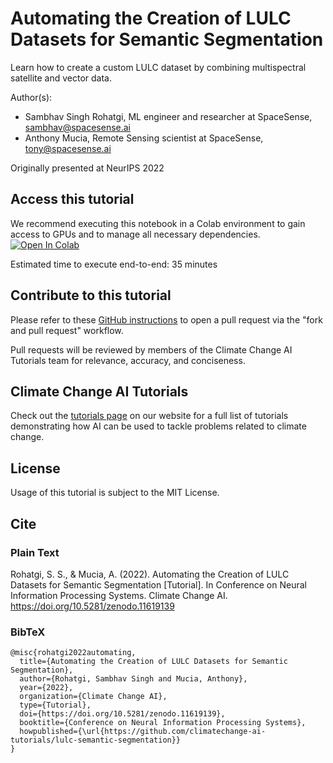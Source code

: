 # Automating the Creation of LULC Datasets for Semantic Segmentation
Learn how to create a custom LULC dataset by combining multispectral satellite and vector data.

Author(s):
* Sambhav Singh Rohatgi, ML engineer and researcher at SpaceSense, sambhav@spacesense.ai
* Anthony Mucia, Remote Sensing scientist at SpaceSense, tony@spacesense.ai

Originally presented at NeurIPS 2022

## Access this tutorial

We recommend executing this notebook in a Colab environment to gain access to GPUs and to manage all necessary dependencies. <a target="_blank" href="https://colab.research.google.com/github/climatechange-ai-tutorials/lulc-semantic-segmentation/blob/main/Automating_the_creation_of_LULC_datasets_for_Semantic_Segmentation.ipynb">
  <img src="https://colab.research.google.com/assets/colab-badge.svg" alt="Open In Colab"/>
</a>

Estimated time to execute end-to-end: 35 minutes 

## Contribute to this tutorial

Please refer to these [GitHub instructions](https://docs.github.com/en/get-started/exploring-projects-on-github/contributing-to-a-project#about-forking) to open a pull request via the "fork and pull request" workflow. 

Pull requests will be reviewed by members of the Climate Change AI Tutorials team for relevance, accuracy, and conciseness.

## Climate Change AI Tutorials
Check out the [tutorials page](https://www.climatechange.ai/tutorials?) on our website for a full list of tutorials demonstrating how AI can be used to tackle problems related to climate change.

## License
Usage of this tutorial is subject to the MIT License.

## Cite

### Plain Text
Rohatgi, S. S., & Mucia, A. (2022). Automating the Creation of LULC Datasets for Semantic Segmentation [Tutorial]. In Conference on Neural Information Processing Systems. Climate Change AI. https://doi.org/10.5281/zenodo.11619139

### BibTeX

```
@misc{rohatgi2022automating,
  title={Automating the Creation of LULC Datasets for Semantic Segmentation},
  author={Rohatgi, Sambhav Singh and Mucia, Anthony},
  year={2022},
  organization={Climate Change AI},
  type={Tutorial},
  doi={https://doi.org/10.5281/zenodo.11619139},
  booktitle={Conference on Neural Information Processing Systems},
  howpublished={\url{https://github.com/climatechange-ai-tutorials/lulc-semantic-segmentation}}
}
```

